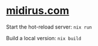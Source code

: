 # [midirus.com](https://midirus.com)

Start the hot-reload server: `nix run`

Build a local version: `nix build`
